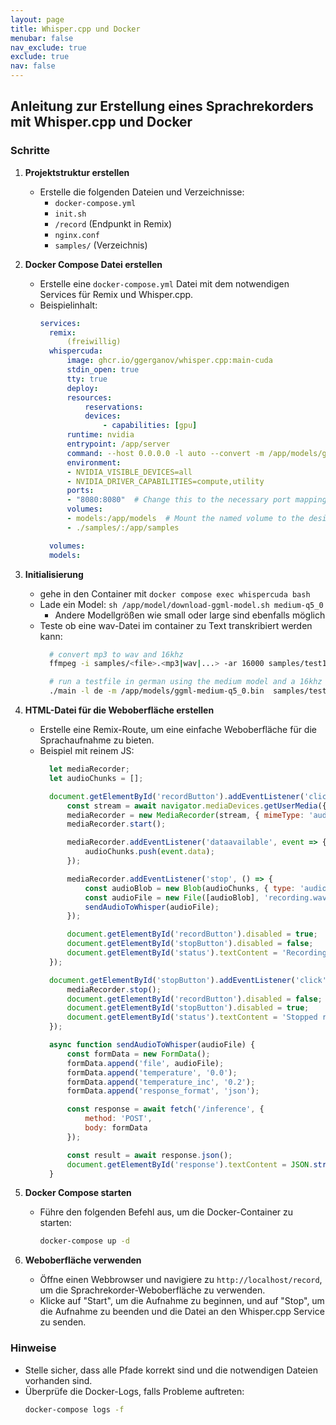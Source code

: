 ```yaml
---
layout: page
title: Whisper.cpp und Docker
menubar: false
nav_exclude: true
exclude: true
nav: false
---
```




## Anleitung zur Erstellung eines Sprachrekorders mit Whisper.cpp und Docker

### Schritte

1. **Projektstruktur erstellen**
    - Erstelle die folgenden Dateien und Verzeichnisse:
      - `docker-compose.yml`
      - `init.sh`
      - `/record` (Endpunkt in Remix)
      - `nginx.conf`
      - `samples/` (Verzeichnis)

2. **Docker Compose Datei erstellen**
    - Erstelle eine `docker-compose.yml` Datei mit dem notwendigen Services für Remix und Whisper.cpp.
    - Beispielinhalt:
      ```yml
      services:
        remix:
            (freiwillig)
        whispercuda:
            image: ghcr.io/ggerganov/whisper.cpp:main-cuda
            stdin_open: true
            tty: true
            deploy:
            resources:
                reservations:
                devices:
                    - capabilities: [gpu]
            runtime: nvidia
            entrypoint: /app/server
            command: --host 0.0.0.0 -l auto --convert -m /app/models/ggml-medium-q5_0.bin  
            environment:
            - NVIDIA_VISIBLE_DEVICES=all
            - NVIDIA_DRIVER_CAPABILITIES=compute,utility
            ports:
            - "8080:8080"  # Change this to the necessary port mapping
            volumes:
            - models:/app/models  # Mount the named volume to the desired path
            - ./samples/:/app/samples

        volumes:
        models:
      ```

3. **Initialisierung**
    - gehe in den Container mit `docker compose exec whispercuda bash`
    - Lade ein Model: `sh /app/model/download-ggml-model.sh medium-q5_0`
        - Andere Modellgrößen wie small oder large sind ebenfalls möglich
    - Teste ob eine wav-Datei im container zu Text transkribiert werden kann:
      ```sh
        # convert mp3 to wav and 16khz
        ffmpeg -i samples/<file>.<mp3|wav|...> -ar 16000 samples/test16khz.wav

        # run a testfile in german using the medium model and a 16khz sample rate
        ./main -l de -m /app/models/ggml-medium-q5_0.bin  samples/test16khz.wav
      ```

4. **HTML-Datei für die Weboberfläche erstellen**
    - Erstelle eine Remix-Route, um eine einfache Weboberfläche für die Sprachaufnahme zu bieten.
    - Beispiel mit reinem JS:
      ```js
        let mediaRecorder;
        let audioChunks = [];

        document.getElementById('recordButton').addEventListener('click', async () => {
            const stream = await navigator.mediaDevices.getUserMedia({ audio: true });
            mediaRecorder = new MediaRecorder(stream, { mimeType: 'audio/webm' });
            mediaRecorder.start();

            mediaRecorder.addEventListener('dataavailable', event => {
                audioChunks.push(event.data);
            });

            mediaRecorder.addEventListener('stop', () => {
                const audioBlob = new Blob(audioChunks, { type: 'audio/webm' });
                const audioFile = new File([audioBlob], 'recording.wav', { type: 'audio/wav' });
                sendAudioToWhisper(audioFile);
            });

            document.getElementById('recordButton').disabled = true;
            document.getElementById('stopButton').disabled = false;
            document.getElementById('status').textContent = 'Recording...';
        });

        document.getElementById('stopButton').addEventListener('click', () => {
            mediaRecorder.stop();
            document.getElementById('recordButton').disabled = false;
            document.getElementById('stopButton').disabled = true;
            document.getElementById('status').textContent = 'Stopped recording.';
        });

        async function sendAudioToWhisper(audioFile) {
            const formData = new FormData();
            formData.append('file', audioFile);
            formData.append('temperature', '0.0');
            formData.append('temperature_inc', '0.2');
            formData.append('response_format', 'json');

            const response = await fetch('/inference', {
                method: 'POST',
                body: formData
            });

            const result = await response.json();
            document.getElementById('response').textContent = JSON.stringify(result, null, 2);
        }
      ```



6. **Docker Compose starten**
    - Führe den folgenden Befehl aus, um die Docker-Container zu starten:
      ```sh
      docker-compose up -d
      ```

7. **Weboberfläche verwenden**
    - Öffne einen Webbrowser und navigiere zu `http://localhost/record`, um die Sprachrekorder-Weboberfläche zu verwenden.
    - Klicke auf "Start", um die Aufnahme zu beginnen, und auf "Stop", um die Aufnahme zu beenden und die Datei an den Whisper.cpp Service zu senden.

### Hinweise
- Stelle sicher, dass alle Pfade korrekt sind und die notwendigen Dateien vorhanden sind.
- Überprüfe die Docker-Logs, falls Probleme auftreten:
  ```sh
  docker-compose logs -f
  ```

